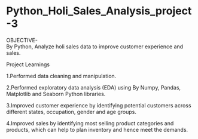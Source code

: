 # Python_Holi_Sales_Analysis_project-3
OBJECTIVE-
<br>
By Python, Analyze holi sales data to improve customer experience and sales.

Project Learnings

1.Performed data cleaning and manipulation.

2.Performed exploratory data analysis (EDA) using By Numpy, Pandas, Matplotlib and Seaborn Python libraries.

3.Improved customer experience by identifying potential customers across different states, occupation, gender and age groups.

4.Improved sales by identifying most selling product categories and products, which can help to plan inventory and hence meet the demands.
